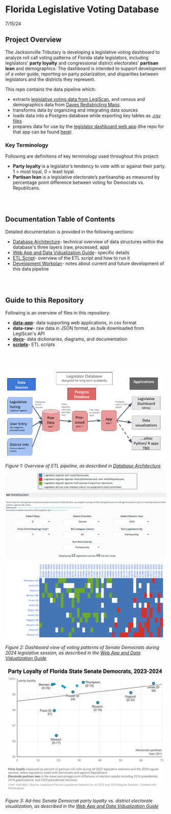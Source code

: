 # Florida Legislative Voting Database
7/15/24

## Project Overview
The Jacksonville Tributary is developing a legislative voting dashboard to analyze roll call voting patterns of Florida state legislators, including legislators' **party loyalty** and congressional district electorates' **partisan lean** and demographics. The dashboard is intended to support development of a voter guide, reporting on party polarization, and disparities between legislators and the districts they represent.

This repo contains the data pipeline which:
* extracts [legislative voting data from LegiScan](https://legiscan.com/FL/datasets), and census and demographics data from [Daves Redistricting Maps](https://davesredistricting.org/maps#state::FL).
* transforms data by organizing and integrating data sources
* loads data into a Postgres database while exporting key tables as [.csv files](data-app/)
* prepares data for use by the [legislator dashboard web app](https://mockingbird.shinyapps.io/fl-leg-app-postgres/) (the repo for that app can be found [here](https://github.com/reliablerascal/fl-legislation-app-postgres))

### Key Terminology
Following are definitions of key terminology used throughout this project:
* **Party loyalty** is a legislator’s tendency to vote with or against their party. 1 = most loyal, 0 = least loyal.
* **Partisan lean** is a legislative electorate’s partisanship as measured by percentage point difference between voting for Democrats vs. Republicans.

<br><br>

## Documentation Table of Contents
Detailed documentation is provided in the following sections:
- [Database Architecture](docs/db_architecture.md)- technical overview of data structures within the database's three layers (raw, processed, app)
- [Web App and Data Vidualization Guide](docs/app_dev_guide.md)- specific details 
- [ETL Script](docs/etl.md)- overview of the ETL script and how to run it
- [Development Workplan](docs/dev_workplan.md)- notes about current and future development of this data pipeline

<br><br>

## Guide to this Repository
Following is an overview of files in this repository:

* **[data-app](data-app/)**- data supporting web applications, in csv format
* **data-raw**- raw data in JSON format, as bulk downloaded from LegiScan's API
* **[docs](docs/)**- data dictionaries, diagrams, and documentation
* **[scripts](scripts/)**- ETL scripts

<!-- * **[notebooks](notebooks/)**- API exploration using Jupyter Notebook and Python-->

<br><br>

<div align = "left">
<img src="docs/etl-schematic.png" width = 800><br>

*Figure 1: Overview of ETL pipeline, as described in [Database Architecture](docs/db_architecture.md)*



<img src="viz/screenshot_voting_patterns.png" width = 800>

*Figure 2: Dashboard view of voting patterns of Senate Democrats during 2024 legislative session, as described in the [Web App and Data Vidualization Guide](docs/app_dev_guide.md)*



<img src="viz/viz_leg_v_electorate_dem_senate.png" width = 800>

*Figure 3: Ad-hoc Senate Democrat party loyalty vs. district electorate visualization, as described in the [Web App and Data Vidualization Guide](docs/app_dev_guide.md)*

</div>



